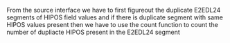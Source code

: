 From the source interface we have to first figureout the duplicate E2EDL24 segments of HIPOS field values and if there is duplicate segment with same HIPOS values present then we have to
use the count function to count the number of dupliacte HIPOS present in the E2EDL24 segment
